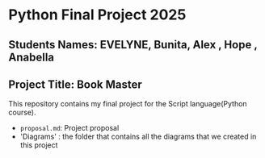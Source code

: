 # Python Final Project 2025
## Students Names: EVELYNE, Bunita, Alex , Hope , Anabella

## Project Title: Book Master

This repository contains my final project for the Script language(Python course).

- `proposal.md`: Project proposal
-  'Diagrams' : the folder that contains all the diagrams that we created in this project
  
